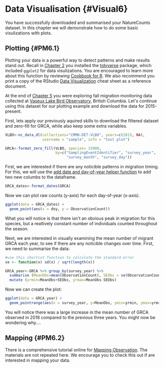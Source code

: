 # Data Visualisation {#Visual6}



You have successfully downloaded and summarised your NatureCounts dataset. In this chapter we will demonstrate how to do some basic visulizations with plots. 

## Plotting {#PM6.1}

Plotting your data is a powerful way to detect patterns and make results stand out. Recall in [Chapter 2](#Package2.2) you installed the [tidyverse](https://www.tidyverse.org/) package, which included `ggplot2` for data visulizations. You are encouraged to learn more about this function by reviewing [Cookbook for R](http://www.cookbook-r.com/Graphs/). We also recommend you print a copy of the RStudio [Data Visualization](https://rstudio.com/wp-content/uploads/2015/03/ggplot2-cheatsheet.pdf) cheat sheet as a reference document.

At the end of [Chapter 5](#Manip5) you were exploring fall migration monitoring data collected at [Vaseux Lake Bird Observatory](https://www.birdscanada.org/birdmon/default/datasets.jsp?code=CMMN-DET-VLBO), British Columbia. Let's continue using this dataset for our plotting example and download the data for 2015-present. 

First, lets apply our previously aquired skills to download the filtered dataset and zero-fill for GRCA, while also keep some extra variables. 


```r
VLBO<-nc_data_dl(collections="CMMN-DET-VLBO", years=c(2015, NA), 
                 username = "sample", info = "test plot")

GRCA<-format_zero_fill(VLBO, species= 15900, 
                       by=c("SamplingEventIdentifier", "survey_year", 
                            "survey_month", "survey_day"))
```

First, we are interested if there are any noticible patterns in migration timing. For this, we will use the [add date and day-of-year helper function](https://birdstudiescanada.github.io/naturecounts/reference/format_dates.html) to add two new columbs to the dataframe. 


```r
GRCA_dates<-format_dates(GRCA)
```

Now we can plot raw counts (y-axis) for each day-of-year (x-axis). 


```r
ggplot(data = GRCA_dates) + 
  geom_point(aes(x = doy, y = ObservationCount))
```

What you will notice is that there isn't an obvious peak in migration for this species, but a realtively constant number of individuals counted throughout the season. 

Next, we are interested in visually examining the mean number of migrant GRCA each year, to see if there are any noticible changes over time. First, we need to summarise the data: 


```r
#use this shortcut function to calculate the standard error
se <- function(x) sd(x) / sqrt(length(x))

GRCA_year<-GRCA %>% group_by(survey_year) %>% 
  summarise (MeanObs=mean(ObservationCount), SEObs = se(ObservationCount)) %>%   
  mutate (yrmin=MeanObs+SEObs, yrmax=MeanObs-SEObs)
```

Now we can create the plot: 


```r
ggplot(data = GRCA_year) +  
  geom_pointrange(aes(x = survey_year, y=MeanObs, ymin=yrmin, ymax=yrmax))
```

You will notice there was a large increase in the mean number of GRCA observed in 2018 compared to the previous three years. You might now be wondering why....   

## Mapping {#PM6.2}

There is a comprehensive tutorial online for [Mapping Observation](https://birdstudiescanada.github.io/naturecounts/articles/articles/mapping-observations.html). The materials are not repeated here. We encourage you to check this out if are interested in mapping your data. 

